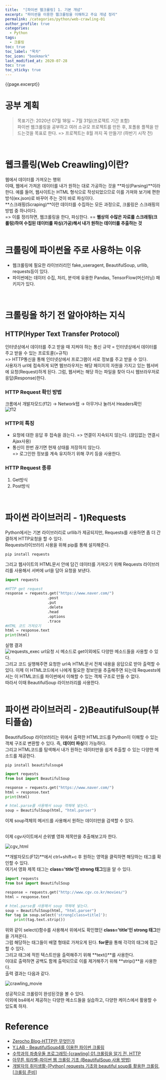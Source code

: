 ```yaml
---
title:  "[파이썬 웹크롤링] 1. 기본 개념"
excerpt: "파이썬을 이용한 웹크롤링을 이해하고 주요 개념 정리"
permalink: /categories/python/web-crawling-01
author_profile: true
categories:
  - Python
tags:
  - 크롤링
toc: true
toc_label: "목차"
toc_icon: "bookmark"
last_modified_at: 2020-07-28
toc: true
toc_sticky: true
---
```


{{page.excerpt}}  

# 공부 계획  
> 목표기간: 2020년 07월 18일 ~ 7월 31일(프로젝트 기간 포함)  
파이썬 웹크롤링을 공부하고 여러 소규모 프로젝트를 만든 후, 포폴용 플젝을 만드는것을 목표로 한다.
=> 프로젝트는 8월 까지 꼭 만들기! (하반기 시작 전)  
<br/>

# 웹크롤링(Web Creawling)이란?
웹에서 데이터를 가져오는 행위   
이때, 웹에서 가져온 데이터를 내가 원하는 대로 가공하는 것을 **파싱(Parsing)**이라 한다.
예를 들어, 웹사이트는 HTML 형식으로 작성되었으므로 이를 가져와 보기에 편한 방식(ex.json)로 바꾸어 주는 것이 바로 파싱이다.  
**스크래핑(Scraping)**이란 데이터를 수집하는 모든 과정으로, 크롤링은 스크래핑의 방법 중 하나이다.  
=> 이를 정리하면, 웹크롤링을 한다, 파싱한다. == **웹상의 수많은 자료를 스크래핑(크롤링)하여 수집된 데이터를 파싱(가공)해서 내가 원하는 데이터를 추출하는 것**  
<br/>

# 크롤링에 파이썬을 주로 사용하는 이유
* 웹크롤링에 필요한 라이브러리인  fake_useragent, BeautifulSoup, urllib, requests등이 있다.
* 파이썬에는 데이터 수집, 처리, 분석에 유용한 Pandas, TensorFlow(머신러닝) 패키지가 있다.  
<br/>

# 크롤링을 하기 전 알아야하는 지식
## HTTP(Hyper Text Transfer Protocol)
인터넷상에서 데이터를 주고 받을 때 지켜야 하는 통신 규약
= 인터넷상에서 데이터를 주고 받을 수 있는 프로토콜(=규칙)  
=> HTTP통신을 통해 인터넷상에서 프로그램이 서로 정보를 주고 받을 수 있다.  
사용자가 url에 접속하게 되면 웹브라우저는 해당 페이지의 자원을 가지고 있는 웹서버에 요청(Request)하게 된다.
그럼, 웹서버는 해당 하는 파일을 찾아 다시 웹브라우저로 응답(Response)한다.

### HTTP Request 확인 방법
크롬에서 개발자모드(f12) → Network탭 → 아무거나 눌러서 Headers확인   
![f12](/assets/images/f12_http.PNG)  
 
### HTTP의 특징
* 요청에 대한 응답 후 접속을 끊는다.
  => 연결이 지속되지 않는다. (끊임없는 연결시 Ajax사용)  
* 통신이 한번 끊기면 현재 상태를 저장하지 않는다.  
  => 로그인한 정보를 계속 유지하기 위해 쿠키 등을 사용한다.  

### HTTP Request 종류
1. Get방식 
2. Post방식  
<br/>

# 파이썬 라이브러리 - 1)Requests
Python에서는 기본 라이브러리로 urllib가 제공되지만, Requests를 사용하면 좀 더 간결하게 HTTP요청을 할 수 있다.  
Requests라이브러리 사용을 위해 pip를 통해 설치해준다.
```
pip install requests  
```
그리고 웹사이트의 HTML문서 안에 담긴 데이터를 가져오기 위해 Requests 라이브러리를 사용해서 서버에 url을 담아 요청을 보낸다.  
```python
import requests

#HTTP get request
response = requests.get("https://www.naver.com/")
                   .post
                   .put
                   .delete
                   .head
                   .options
                   .trace
#HTML 코드 가져오기
html = response.text
print(html)
```
실행 결과  
![requests_exec](/assets/images/requests_exec.PNG) 
url요청 시 메소드로 get이외에도 다양한 메소드들을 사용할 수 있다.  
그리고 코드 실행해주면 요청한 url속 HTML문서 전체 내용을 응답으로 받아 출력할 수 있다.
이제 이 HTML코드에서 나에게 필요한 정보만을 추출해주면 되는데 Requests에서는 이 HTML코드를 파이썬에서 이해할 수 있는 객체 구조로 만들 수 없다.  
따라서 이때 BeautifulSoup 라이브러리를 사용한다.    
<br/>

# 파이썬 라이브러리 - 2)BeautifulSoup(뷰티플숩)
BeautifulSoup 라이브러리는 위에서 출력한 HTML코드를 Python이 이해할 수 있는 객체 구조로 변환할 수 있다. 즉, **데이터 파싱**이 가능하다.  
그리고 HTML코드를 탐색해서 내가 원하는 데이터만을 쉽게 추출할 수 있는 다양한 메소드를 제공한다. 
```
pip install beautifulsoup4
```
```python
import requests
from bs4 import BeautifulSoup

response = requests.get("https://www.naver.com/")
html = response.text
print(html)

# html.parse를 사용해서 soup 객체에 넣는다.
soup = BeautifulSoup(html, "html.parser")
```
이제 soup객체의 메서드를 사용해서 원하는 데이터만을 검색할 수 있다.  

<br/>
이제 cgv사이트에서 순위별 영화 제목만을 추출해보고자 한다. 

![cgv_html](/assets/images/cgv_html.PNG)   

**개발자모드(F12)**에서 ctrl+shift+c 후 원하는 영역을 클릭하면 해당하는 태그를 확인할 수 있다.  
여기서 영화 제목 태그는 **class='title'인 strong 태그**임을 알 수 있다.  

```python
import requests
from bs4 import BeautifulSoup

response = requests.get("http://www.cgv.co.kr/movies/")
html = response.text

# html.parse를 사용해서 soup 객체에 넣는다.
soup = BeautifulSoup(html, "html.parser")
for tag in soup.select('strong[class=title]'):
    print(tag.text.strip())
```

위와 같이 select()함수를 사용해서 위에서도 확인했던 **class='title'인 strong 태그**만을 가져온다.  
그럼 해당하는 태그들이 배열 형태로 가져오게 된다. **for문**을 통해 각각의 태그에 접근할 수 있다.    
그리고 태그에 적힌 텍스트만을 출력해주기 위해 **text()**를 사용한다.  
이대로 출력하면 공백도 함께 출력되므로 이를 제거해주기 위해 **strip()**을 사용한다.  
출력 결과는 다음과 같다.  

![crawling_movie](/assets/images/crawling_movie.PNG)   

성공적으로 크롤링이 완성된것을 볼 수 있다.  
이외에 bs4에서 제공하는 다양한 메소드들을 실습하고, 다양한 케이스에서 활용할 수 있도록 하자.  


# Reference
* [Zerocho Blog-HTTP란 무엇인가](https://www.zerocho.com/category/HTTP/post/5b344f3af94472001b17f2da)
* [Y.LAB - BeautifulSoup4를 이용한 파이썬 크롤링](https://yamalab.tistory.com/64)
* [수학과의 좌충우돌 프로그래밍-[crawling] 01.크롤링을 알기 전, HTTP](https://ssungkang.tistory.com/entry/crawling-01%ED%81%AC%EB%A1%A4%EB%A7%81%EC%9D%84-%EC%95%8C%EA%B8%B0-%EC%A0%84-HTTP)
* [아무튼 워라벨-파이썬 웹 크롤링 기초 (BeautifulSoup 사용 방법)](http://hleecaster.com/python-web-crawling-with-beautifulsoup/)
* [개발자의 취미생활-[Python] requests 기초와 beautiful soup를 활용한 크롤링, [크롤링 준비]](https://rednooby.tistory.com/97)